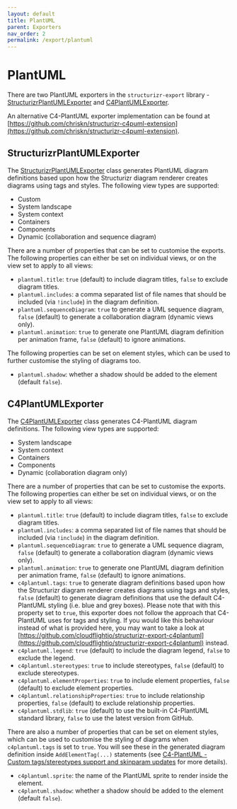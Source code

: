 ```yaml
---
layout: default
title: PlantUML
parent: Exporters
nav_order: 2
permalink: /export/plantuml
---
```


# PlantUML

There are two PlantUML exporters in the `structurizr-export` library - [StructurizrPlantUMLExporter](#structurizrplantumlexporter) and [C4PlantUMLExporter](#c4plantumlexporter).

An alternative C4-PlantUML exporter implementation can be found at
[https://github.com/chriskn/structurizr-c4puml-extension](https://github.com/chriskn/structurizr-c4puml-extension).

## StructurizrPlantUMLExporter

The [StructurizrPlantUMLExporter](https://github.com/structurizr/java/blob/master/structurizr-export/src/main/java/com/structurizr/export/plantuml/StructurizrPlantUMLExporter.java) class generates PlantUML diagram definitions based upon how the Structurizr diagram renderer
creates diagrams using tags and styles. The following view types are supported:

- Custom
- System landscape
- System context
- Containers
- Components
- Dynamic (collaboration and sequence diagram)

There are a number of properties that can be set to customise the exports.
The following properties can either be set on individual views, or on the view set to apply to all views:

- `plantuml.title`: `true` (default) to include diagram titles, `false` to exclude diagram titles.
- `plantuml.includes`: a comma separated list of file names that should be included (via `!include`) in the diagram definition.
- `plantuml.sequenceDiagram`: `true` to generate a UML sequence diagram, `false` (default) to generate a collaboration diagram (dynamic views only).
- `plantuml.animation`: `true` to generate one PlantUML diagram definition per animation frame, `false` (default) to ignore animations.

The following properties can be set on element styles, which can be used to further customise the styling of diagrams too.

- `plantuml.shadow`: whether a shadow should be added to the element (default `false`).

## C4PlantUMLExporter

The [C4PlantUMLExporter](https://github.com/structurizr/java/blob/master/structurizr-export/src/main/java/com/structurizr/export/plantuml/C4PlantUMLExporter.java) class generates C4-PlantUML diagram definitions. The following view types are supported:

- System landscape
- System context
- Containers
- Components
- Dynamic (collaboration diagram only)

There are a number of properties that can be set to customise the exports.
The following properties can either be set on individual views, or on the view set to apply to all views:

- `plantuml.title`: `true` (default) to include diagram titles, `false` to exclude diagram titles.
- `plantuml.includes`: a comma separated list of file names that should be included (via `!include`) in the diagram definition.
- `plantuml.sequenceDiagram`: `true` to generate a UML sequence diagram, `false` (default) to generate a collaboration diagram (dynamic views only).
- `plantuml.animation`: `true` to generate one PlantUML diagram definition per animation frame, `false` (default) to ignore animations.
- `c4plantuml.tags`: `true` to generate diagram definitions based upon how the Structurizr diagram renderer creates diagrams using tags and styles, `false` (default) to generate diagram definitions that use the default C4-PlantUML styling (i.e. blue and grey boxes). Please note that with this property set to `true`, this exporter does not follow the approach that C4-PlantUML uses for tags and styling. If you would like this behaviour instead of what is provided here, you may want to take a look at [https://github.com/cloudflightio/structurizr-export-c4plantuml](https://github.com/cloudflightio/structurizr-export-c4plantuml) instead. 
- `c4plantuml.legend`: `true` (default) to include the diagram legend, `false` to exclude the legend.
- `c4plantuml.stereotypes`: `true` to include stereotypes, `false` (default) to exclude stereotypes.
- `c4plantuml.elementProperties`: `true` to include element properties, `false` (default) to exclude element properties.
- `c4plantuml.relationshipProperties`: `true` to include relationship properties, `false` (default) to exclude relationship properties.
- `c4plantuml.stdlib`: `true` (default) to use the built-in C4-PlantUML standard library, `false` to use the latest version from GitHub.

There are also a number of properties that can be set on element styles, which can be used to customise the styling of diagrams when
`c4plantuml.tags` is set to `true`. You will see these in the generated diagram definition inside `AddElementTag(...)` statements
(see [C4-PlantUML - Custom tags/stereotypes support and skinparam updates](https://github.com/plantuml-stdlib/C4-PlantUML/#custom-tagsstereotypes-support-and-skinparam-updates) for more details).

- `c4plantuml.sprite`: the name of the PlantUML sprite to render inside the element. 
- `c4plantuml.shadow`: whether a shadow should be added to the element (default `false`).